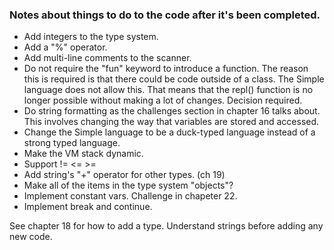 
### Notes about things to do to the code after it's been completed.

* Add integers to the type system.
* Add a "%" operator.
* Add multi-line comments to the scanner.
* Do not require the "fun" keyword to introduce a function. The reason this is required is that there could be
code outside of a class. The Simple language does not allow this. That means that the repl() function is no longer
possible without making a lot of changes. Decision required.
* Do string formatting as the challenges section in chapter 16 talks about. This involves changing the way that
variables are stored and accessed.
* Change the Simple language to be a duck-typed language instead of a strong typed language.
* Make the VM stack dynamic.
* Support != <= >=
* Add string's "+" operator for other types. (ch 19)
* Make all of the items in the type system "objects"?
* Implement constant vars. Challenge in chapeter 22.
* Implement break and continue.

See chapter 18 for how to add a type.
Understand strings before adding any new code.
